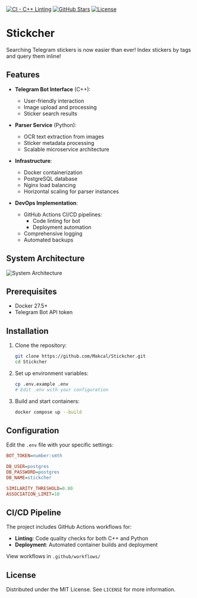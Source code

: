 [![CI - C++ Linting](https://github.com/Makcal/Stickcher/actions/workflows/cpp-lint.yml/badge.svg?branch=sna_project)](https://github.com/Makcal/Stickcher/actions/workflows/cpp-lint.yml)
[![GitHub Stars](https://img.shields.io/github/stars/Makcal/Stickcher)](https://github.com/Makcal/Stickcher/stargazers)
[![License](https://img.shields.io/github/license/Makcal/Stickcher)](https://github.com/Makcal/Stickcher/blob/main/LICENSE)

# Stickcher
Searching Telegram stickers is now easier than ever! Index stickers by tags and query them inline!

## Features

- **Telegram Bot Interface** (C++):
  - User-friendly interaction
  - Image upload and processing
  - Sticker search results

- **Parser Service** (Python):
  - OCR text extraction from images
  - Sticker metadata processing
  - Scalable microservice architecture

- **Infrastructure**:
  - Docker containerization
  - PostgreSQL database
  - Nginx load balancing
  - Horizontal scaling for parser instances

- **DevOps Implementation**:
  - GitHub Actions CI/CD pipelines:
    - Code linting for bot
    - Deployment automation
  - Comprehensive logging
  - Automated backups

## System Architecture

![System Architecture](docs/architecture.png) <!-- Add your architecture diagram -->

## Prerequisites

- Docker 27.5+
- Telegram Bot API token

## Installation

1. Clone the repository:
   ```bash
   git clone https://github.com/Makcal/Stickcher.git
   cd Stickcher
   ```

2. Set up environment variables:
   ```bash
   cp .env.example .env
   # Edit .env with your configuration
   ```

3. Build and start containers:
   ```bash
   docker compose up --build
   ```

## Configuration

Edit the `.env` file with your specific settings:

```ini
BOT_TOKEN=number:smth

DB_USER=postgres
DB_PASSWORD=postgres
DB_NAME=stickcher

SIMILARITY_THRESHOLD=0.80
ASSOCIATION_LIMIT=10
```

## CI/CD Pipeline

The project includes GitHub Actions workflows for:

- **Linting**: Code quality checks for both C++ and Python
- **Deployment**: Automated container builds and deployment

View workflows in `.github/workflows/`

## License

Distributed under the MIT License. See `LICENSE` for more information.
